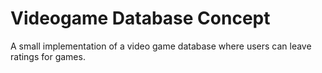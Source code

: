 # Videogame Database Concept
 A small implementation of a video game database where users can leave ratings for games.
